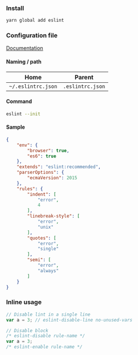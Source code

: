 ---
---

### Install
```bash
yarn global add eslint
```

### Configuration file

[Documentation](https://eslint.org/docs/user-guide/configuring)

#### Naming / path

| Home | Parent |
| ---- | ------ |
| `~/.eslintrc.json` | `.eslintrc.json` |

#### Command

```bash
eslint --init
```

#### Sample

```json
{
    "env": {
        "browser": true,
        "es6": true
    },
    "extends": "eslint:recommended",
    "parserOptions": {
        "ecmaVersion": 2015
    },
    "rules": {
        "indent": [
            "error",
            4
        ],
        "linebreak-style": [
            "error",
            "unix"
        ],
        "quotes": [
            "error",
            "single"
        ],
        "semi": [
            "error",
            "always"
        ]
    }
}
```

### Inline usage

```javascript
// Disable lint in a single line
var a = 3; // eslint-disable-line no-unused-vars

// Disable block
/* eslint-disable rule-name */
var a = 3;
/* eslint-enable rule-name */
```
